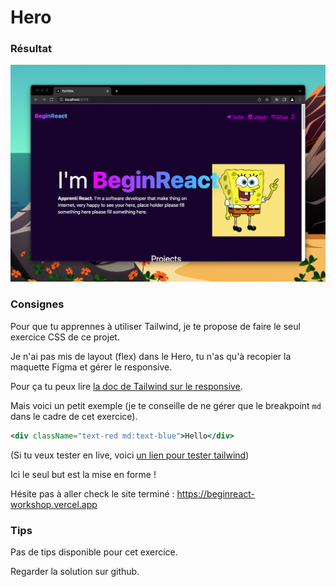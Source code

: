 # Hero

### Résultat

![hero](./images/dark-mode.png)

### Consignes

Pour que tu apprennes à utiliser Tailwind, je te propose de faire
le seul exercice CSS de ce projet.

Je n'ai pas mis de layout (flex) dans le Hero, tu n'as qu'à recopier
la maquette Figma et gérer le responsive.

Pour ça tu peux lire [la doc de Tailwind sur le responsive](https://tailwindcss.com/docs/responsive-design).

Mais voici un petit exemple (je te conseille de ne gérer que le breakpoint `md`
dans le cadre de cet exercice).

```jsx
<div className="text-red md:text-blue">Hello</div>
```

(Si tu veux tester en live, voici [un lien pour tester tailwind](https://play.tailwindcss.com/LJrFJLhbhl))

Ici le seul but est la mise en forme !

Hésite pas à aller check le site terminé : https://beginreact-workshop.vercel.app

### Tips

Pas de tips disponible pour cet exercice.

Regarder la solution sur github.
